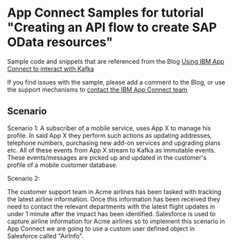 # App Connect Samples for tutorial "Creating an API flow to create SAP OData resources"

Sample code and snippets that are referenced from the Blog [Using IBM App Connect to interact with Kafka](https://community.ibm.com/community/user/middleware/blogs/nidhi-modi1/2020/12/14/using-ibm-app-connect-to-interact-with-kafka?CommunityKey=77544459-9fda-40da-ae0b-fc8c76f0ce18&tab=recentcommunityblogsdashboard)

If you find issues with the sample, please add a comment to the Blog, or use the support mechanisms to [contact the IBM App Connect team](https://developer.ibm.com/integration/support-ibm-integration/#tabappconnect)

## Scenario

Scenario 1: 
A subscriber of a mobile service, uses App X to manage his profile. In said App X they perform such actions as updating addresses, telephone numbers, purchasing new add-on services and upgrading plans etc. All of these events from App X stream to Kafka as immutable events. These events/messages are picked up and updated in the customer's profile of a mobile customer database.

Scenario 2: 

The customer support team in Acme airlines has been tasked with tracking the latest airline information. Once this information has been received they need to contact the relevant departments with the latest flight updates in under 1 minute after the impact has been identified.
Salesforce is used to capture airline information for Acme airlines so to implement this scenario in App Connect we are going to use a custom user defined object in Salesforce called "AirInfo". 